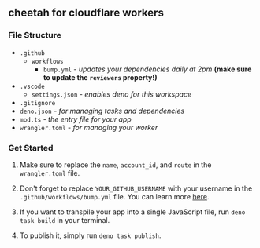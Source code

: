 ## cheetah for cloudflare workers

### File Structure

- `.github`
  - `workflows`
    - `bump.yml` *- updates your dependencies daily at 2pm* **(make sure to update the `reviewers` property!)**
- `.vscode`
  - `settings.json` *- enables deno for this workspace*
- `.gitignore`
- `deno.json` *- for managing tasks and dependencies*
- `mod.ts` *- the entry file for your app*
- `wrangler.toml` *- for managing your worker*

### Get Started

1. Make sure to replace the `name`, `account_id`, and `route` in the `wrangler.toml` file.

2. Don't forget to replace `YOUR_GITHUB_USERNAME` with your username in the `.github/workflows/bump.yml` file. You can learn more [here](https://github.com/azurystudio/bump#readme).

3. If you want to transpile your app into a single JavaScript file, run `deno task build` in your terminal.

4. To publish it, simply run `deno task publish`.
